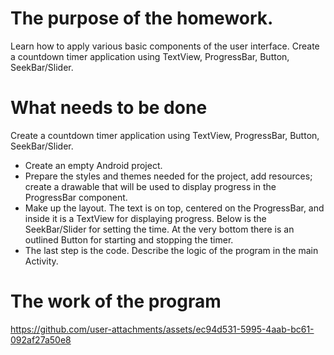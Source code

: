 # The purpose of the homework.
Learn how to apply various basic components of the user interface. Create a countdown timer application using TextView, ProgressBar, Button, SeekBar/Slider.

# What needs to be done
Create a countdown timer application using TextView, ProgressBar, Button, SeekBar/Slider.

- Create an empty Android project.
- Prepare the styles and themes needed for the project, add resources; create a drawable that will be used to display progress in the ProgressBar component.
- Make up the layout. The text is on top, centered on the ProgressBar, and inside it is a TextView for displaying progress. Below is the SeekBar/Slider for setting the time. At the very bottom there is an outlined Button for starting and stopping the timer.
- The last step is the code. Describe the logic of the program in the main Activity.

# The work of the program


https://github.com/user-attachments/assets/ec94d531-5995-4aab-bc61-092af27a50e8

